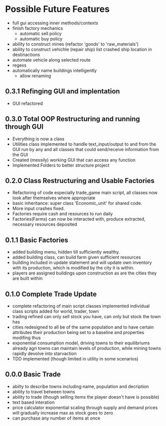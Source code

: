 # Possible Future Features
- full gui
    accessing inner methods/contexts
- finish factory mechanics
    - automatic sell policy
    - automatic buy policy
- ability to construct mines (refactor 'goods' to 'raw_materials')
- ability to construct vehichle (repair ship)
    list crashed ship location in destinactions
- automate vehicle along selected route
- regexs
- automatically name buildings intelligently
    - allow renaming


## 0.3.1 Refinging GUI and implentation
- GUI refactored


## 0.3.0 Total OOP Restructuring and running through GUI
- Everything is now a class
- Utilities class implemented to handle text_input/output to and from the GUI
    run by any and all classes that could send/receive information from the GUI
- Created (messily) working GUI that can access any function
- Implemented Folders to better structure project


## 0.2.0 Class Restructuring and Usable Factories
- Refactoring of code especially trade_game main script, all classes now look 
    after themselves where appropriate
- basic inheritance: super class 'Economic_unit' for shared code.
- More input crashes fixed.
- Factories require cash and resources to run daily
- Factories(Farms) can now be interacted with, produce extracted, necessary 
    resources deposited


## 0.1.1 Basic Factories
- added building menu, hidden till sufficiently wealthy.
- added building class, can build farm given sufficient resources
- building included in update statement and will update own inventory with 
    its production, which is modified by the city it is within.
- players are assigned buildings upon construction as are the cities they are
    built within


## 0.1.0 Complete Trade Update
- complete refactoring of main script
    classes implemented
    individual class scripts added for world, trader, town
- trading refined can only sell stock you have, can only but stock the town has
- cities redesigned to all be of the same population and to have certain attributes
    their production being set to a baseline and properties modifing thus
- exponential consumption model, driving towns to their equilibriums
    already agri towns can maintain levels of production, while mining towns
    rapidly devolve into starvaction
- TDD implemented (though limited in utility in some scenarios)


## 0.0.0 Basic Trade
- abilty to describe towns including name, population and decription
- ability to travel between towns
- ability to trade (though selling items the player doesn't have is possible)
- text based interation
- price calculator exponential scaling through supply and demand
    prices will gradually increase max as stock goes to zero
- can purchase any number of items at once